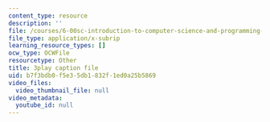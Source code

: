 ```yaml
---
content_type: resource
description: ''
file: /courses/6-00sc-introduction-to-computer-science-and-programming-spring-2011/b7f3bdb0f5e35db1832f1ed0a25b5869_7BpomdjZ_Os.vtt
file_type: application/x-subrip
learning_resource_types: []
ocw_type: OCWFile
resourcetype: Other
title: 3play caption file
uid: b7f3bdb0-f5e3-5db1-832f-1ed0a25b5869
video_files:
  video_thumbnail_file: null
video_metadata:
  youtube_id: null
---
```

